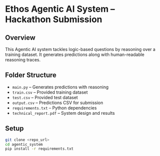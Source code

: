 # Ethos Agentic AI System – Hackathon Submission

## Overview
This Agentic AI system tackles logic-based questions by reasoning over a training dataset. It generates predictions along with human-readable reasoning traces.

## Folder Structure
- `main.py` – Generates predictions with reasoning
- `train.csv` – Provided training dataset
- `test.csv` – Provided test dataset
- `output.csv` – Predictions CSV for submission
- `requirements.txt` – Python dependencies
- `technical_report.pdf` – System design and results

## Setup
```bash
git clone <repo_url>
cd agentic_system
pip install -r requirements.txt

